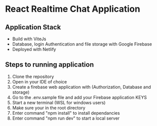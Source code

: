 # React Realtime Chat Application

## Application Stack

- Build with ViteJs
- Database, login Authentication and file storage with Google Firebase
- Deployed with Netlify

## Steps to running application

1. Clone the repository
2. Open in your IDE of choice
3. Create a firebase web application with (Authorization, Database and storage)
4. Go to the .env.sample file and add your Firebase application KEYS
5. Start a new terminal (WSL for windows users)
6. Make sure your in the root directory
7. Enter command "npm install" to install dependancies
8. Enter command "npm run dev" to start a local server